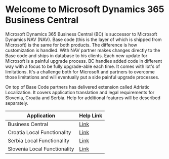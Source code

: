 # Welcome to Microsoft Dynamics 365 Business Central

Microsoft Dynamics 365 Business Central (BC) is successor to Microsoft Dynamics NAV (NAV). Base code (this is the layer of which is shipped from Microsoft) is the same for both products. The difference is how customization is handled. With NAV partner makes changes directly to the Base code and ships in database to his clients. Each new update for Microsoft is a painful upgrade process. BC handles added code in different way with a focus to be fully upgrade-able each time. It comes with lot's of limitations. It's a challenge both for Microsoft and partners to overcome those limitations and will eventually put a side painful upgrade processes.

On top of Base Code partners has delivered extension called Adriatic Localization. It covers application translation and legal requirements for Slovenia, Croatia and Serbia. Help for additional features will be described separately. 

Application|Help Link
----|----
Business Central|[Link](https://docs.microsoft.com/en-us/dynamics365/business-central/)
Croatia Local Functionality|[Link](HR/README.md)
Serbia Local Functionality|[Link](RS/README.md)
Slovenia Local Functionality|[Link](SI/README.md)
